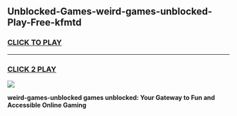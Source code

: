 
## Unblocked-Games-weird-games-unblocked-Play-Free-kfmtd
<h3>
<a href="https://premium76.site?title=weird-games-unblocked&ref=20A">CLICK TO PLAY</a></h3>
<hr>

<h3>
<a href="https://premium76.site?title=weird-games-unblocked&ref=20A">CLICK 2 PLAY</a>
  
</h3>

<a href="https://premium76.site?title=weird-games-unblocked&ref=20A"><img src="https://clearcache.store/games.png"></a>


**weird-games-unblocked games unblocked: Your Gateway to Fun and Accessible Online Gaming**

